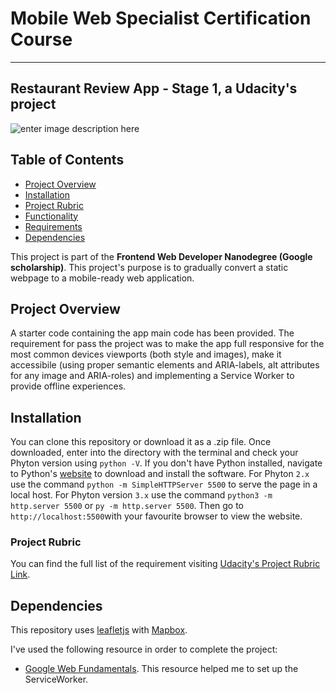 # Mobile Web Specialist Certification Course
---
## Restaurant Review App - Stage 1, a Udacity's project

![enter image description here](https://www.antoineparat.com/img/reviews.png)

## Table of Contents

* [Project Overview](#Project-Overview)
* [Installation](#installation)
* [Project Rubric](#Project-Rubric)
* [Functionality](#functionality)
* [Requirements](#requirements)
* [Dependencies](#dependencies)


This project is part of the __Frontend Web Developer Nanodegree (Google scholarship)__. This project's purpose is to gradually convert a static webpage to a mobile-ready web application.

## Project Overview

A starter code containing the app main code has been provided. The requirement for pass the project was to make the app full responsive for the most common devices viewports (both style and images), make it accessibile (using proper semantic elements and ARIA-labels, alt attributes for any image and ARIA-roles) and implementing a Service Worker to provide offline experiences.

## Installation

You can clone this repository or download it as a .zip file.
Once downloaded, enter into the directory with the terminal and check your Phyton version using `python -V`. If you don't have Python installed, navigate to Python's [website](https://www.python.org/) to download and install the software.
For Phyton `2.x` use the command `python -m SimpleHTTPServer 5500` to serve the page in a local host. For Phyton version `3.x` use the command `python3 -m http.server 5500` or `py -m http.server 5500`. Then go to `http://localhost:5500`with your favourite browser to view the website.

### Project Rubric

You can find the full list of the requirement visiting [Udacity's Project Rubric Link](https://review.udacity.com/#!/rubrics/1090/view).

## Dependencies

This repository uses [leafletjs](https://leafletjs.com/) with [Mapbox](https://www.mapbox.com/). 

I've used the following resource in order to complete the project:  
- [Google Web Fundamentals](https://developers.google.com/web/fundamentals/primers/service-workers/). This resource helped me to set up the ServiceWorker.




